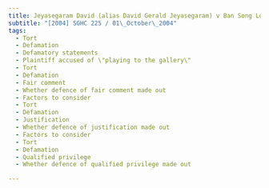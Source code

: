 ```yaml
---
title: Jeyasegaram David (alias David Gerald Jeyasegaram) v Ban Song Long David 
subtitle: "[2004] SGHC 225 / 01\_October\_2004"
tags:
  - Tort
  - Defamation
  - Defamatory statements
  - Plaintiff accused of \"playing to the gallery\"
  - Tort
  - Defamation
  - Fair comment
  - Whether defence of fair comment made out
  - Factors to consider
  - Tort
  - Defamation
  - Justification
  - Whether defence of justification made out
  - Factors to consider
  - Tort
  - Defamation
  - Qualified privilege
  - Whether defence of qualified privilege made out

---
```


